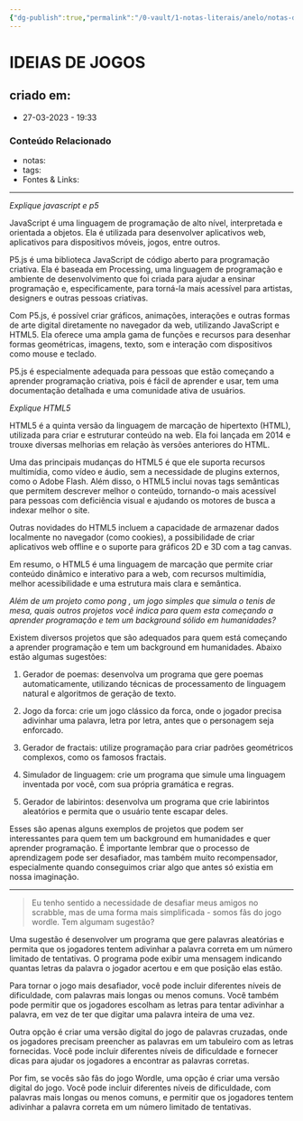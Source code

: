 ```yaml
---
{"dg-publish":true,"permalink":"/0-vault/1-notas-literais/anelo/notas-de-estudo/javascript-2/ideias-de-jogos/","dgHomeLink":true,"dgShowLocalGraph":true,"dgShowFileTree":true,"dgEnableSearch":true}
---
```


# IDEIAS DE JOGOS

## criado em: 
-  27-03-2023 - 19:33

### Conteúdo Relacionado
- notas: 
- tags: 
- Fontes & Links: 

---

*Explique javascript e p5*

JavaScript é uma linguagem de programação de alto nível, interpretada e orientada a objetos. Ela é utilizada para desenvolver aplicativos web, aplicativos para dispositivos móveis, jogos, entre outros.

P5.js é uma biblioteca JavaScript de código aberto para programação criativa. Ela é baseada em Processing, uma linguagem de programação e ambiente de desenvolvimento que foi criada para ajudar a ensinar programação e, especificamente, para torná-la mais acessível para artistas, designers e outras pessoas criativas.

Com P5.js, é possível criar gráficos, animações, interações e outras formas de arte digital diretamente no navegador da web, utilizando JavaScript e HTML5. Ela oferece uma ampla gama de funções e recursos para desenhar formas geométricas, imagens, texto, som e interação com dispositivos como mouse e teclado.

P5.js é especialmente adequada para pessoas que estão começando a aprender programação criativa, pois é fácil de aprender e usar, tem uma documentação detalhada e uma comunidade ativa de usuários.

*Explique HTML5*

HTML5 é a quinta versão da linguagem de marcação de hipertexto (HTML), utilizada para criar e estruturar conteúdo na web. Ela foi lançada em 2014 e trouxe diversas melhorias em relação às versões anteriores do HTML.

Uma das principais mudanças do HTML5 é que ele suporta recursos multimídia, como vídeo e áudio, sem a necessidade de plugins externos, como o Adobe Flash. Além disso, o HTML5 inclui novas tags semânticas que permitem descrever melhor o conteúdo, tornando-o mais acessível para pessoas com deficiência visual e ajudando os motores de busca a indexar melhor o site.

Outras novidades do HTML5 incluem a capacidade de armazenar dados localmente no navegador (como cookies), a possibilidade de criar aplicativos web offline e o suporte para gráficos 2D e 3D com a tag canvas.

Em resumo, o HTML5 é uma linguagem de marcação que permite criar conteúdo dinâmico e interativo para a web, com recursos multimídia, melhor acessibilidade e uma estrutura mais clara e semântica.

*Além de um projeto como pong , um jogo simples que simula o tenis de mesa, quais outros projetos você indica para quem esta começando a aprender programação e tem um background sólido em humanidades?*

Existem diversos projetos que são adequados para quem está começando a aprender programação e tem um background em humanidades. Abaixo estão algumas sugestões:

1.  Gerador de poemas: desenvolva um programa que gere poemas automaticamente, utilizando técnicas de processamento de linguagem natural e algoritmos de geração de texto.
    
2.  Jogo da forca: crie um jogo clássico da forca, onde o jogador precisa adivinhar uma palavra, letra por letra, antes que o personagem seja enforcado.
    
3.  Gerador de fractais: utilize programação para criar padrões geométricos complexos, como os famosos fractais.
    
4.  Simulador de linguagem: crie um programa que simule uma linguagem inventada por você, com sua própria gramática e regras.
    
5.  Gerador de labirintos: desenvolva um programa que crie labirintos aleatórios e permita que o usuário tente escapar deles.
    

Esses são apenas alguns exemplos de projetos que podem ser interessantes para quem tem um background em humanidades e quer aprender programação. É importante lembrar que o processo de aprendizagem pode ser desafiador, mas também muito recompensador, especialmente quando conseguimos criar algo que antes só existia em nossa imaginação.

---

> Eu tenho sentido a necessidade de desafiar meus amigos no scrabble, mas de uma forma mais simplificada - somos fãs do jogo wordle. Tem algumam sugestão?

Uma sugestão é desenvolver um programa que gere palavras aleatórias e permita que os jogadores tentem adivinhar a palavra correta em um número limitado de tentativas. O programa pode exibir uma mensagem indicando quantas letras da palavra o jogador acertou e em que posição elas estão.

Para tornar o jogo mais desafiador, você pode incluir diferentes níveis de dificuldade, com palavras mais longas ou menos comuns. Você também pode permitir que os jogadores escolham as letras para tentar adivinhar a palavra, em vez de ter que digitar uma palavra inteira de uma vez.

Outra opção é criar uma versão digital do jogo de palavras cruzadas, onde os jogadores precisam preencher as palavras em um tabuleiro com as letras fornecidas. Você pode incluir diferentes níveis de dificuldade e fornecer dicas para ajudar os jogadores a encontrar as palavras corretas.

Por fim, se vocês são fãs do jogo Wordle, uma opção é criar uma versão digital do jogo. Você pode incluir diferentes níveis de dificuldade, com palavras mais longas ou menos comuns, e permitir que os jogadores tentem adivinhar a palavra correta em um número limitado de tentativas.

